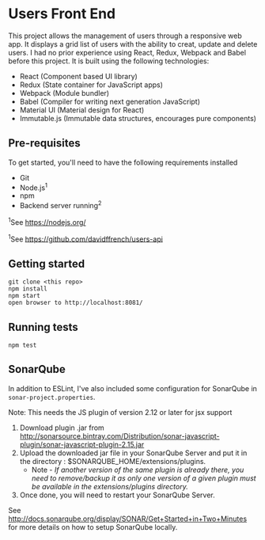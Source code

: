 # Users Front End

This project allows the management of users through a responsive web app. It displays a grid list of users with the ability to creat, update and delete users. I had no prior experience using React, Redux, Webpack and Babel before this project. It is built using the following technologies:
* React (Component based UI library)
* Redux (State container for JavaScript apps)
* Webpack (Module bundler)
* Babel (Compiler for writing next generation JavaScript)
* Material UI (Material design for React)
* Immutable.js (Immutable data structures, encourages pure components)

## Pre-requisites

To get started, you'll need to have the following requirements installed

- Git
- Node.js<sup>1</sup>
- npm
- Backend server running<sup>2</sup>

<sup>1</sup>See https://nodejs.org/

<sup>1</sup>See https://github.com/davidffrench/users-api

## Getting started
	
	git clone <this repo>
	npm install
	npm start
	open browser to http://localhost:8081/

## Running tests

`npm test`

## SonarQube
In addition to ESLint, I've also included some configuration for SonarQube in `sonar-project.properties`.

Note: This needs the JS plugin of version 2.12 or later for jsx support

1. Download plugin .jar from http://sonarsource.bintray.com/Distribution/sonar-javascript-plugin/sonar-javascript-plugin-2.15.jar 
2. Upload the downloaded jar file in your SonarQube Server and put it in the directory : $SONARQUBE_HOME/extensions/plugins.
    * Note - *If another version of the same plugin is already there, you need to remove/backup it as only one version of a given plugin must be available in the extensions/plugins directory.*
3. Once done, you will need to restart your SonarQube Server.

See http://docs.sonarqube.org/display/SONAR/Get+Started+in+Two+Minutes for more details on how to setup SonarQube locally.
